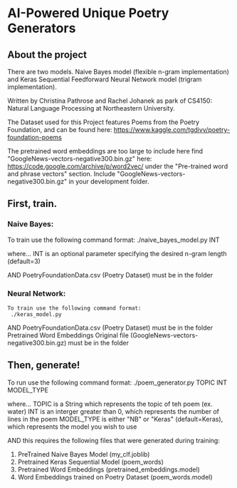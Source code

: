 # AI-Powered Unique Poetry Generators

## About the project
There are two models. 
Naive Bayes model (flexible n-gram implementation) and Keras Sequential Feedforward Neural Network model (trigram implementation).

Written by Christina Pathrose and Rachel Johanek as park of CS4150: Natural Language Processing at Northeastern University.

The Dataset used for this Project features Poems from the Poetry Foundation, and can be found here: 
https://www.kaggle.com/tgdivy/poetry-foundation-poems

The pretrained word embeddings are too large to include here find "GoogleNews-vectors-negative300.bin.gz" here: https://code.google.com/archive/p/word2vec/ under the "Pre-trained word and phrase vectors" section.
Include "GoogleNews-vectors-negative300.bin.gz" in your development folder.

## First, train.
### Naive Bayes:
To train use the following command format:
 ./naive_bayes_model.py INT
  
where...
  INT is an optional parameter specifying the desired n-gram length (default=3)
    
AND
  PoetryFoundationData.csv (Poetry Dataset) must be in the folder
    
### Neural Network:
    To train use the following command format:
     ./keras_model.py 
    
AND
   PoetryFoundationData.csv (Poetry Dataset) must be in the folder
   Pretrained Word Embeddings Original file (GoogleNews-vectors-negative300.bin.gz) must be in the folder

## Then, generate!
To run use the following command format:
 ./poem_generator.py TOPIC INT MODEL_TYPE
  
where...
TOPIC is a String which represents the topic of teh poem (ex. water)
INT is an interger greater than 0, which represents the number of lines in the poem 
MODEL_TYPE is either "NB" or "Keras" (default=Keras), which represents the model you wish to use

AND
   this requires the following files that were generated during training: 
1. PreTrained Naive Bayes Model (my_clf.joblib)
2. Pretrained Keras Sequential Model (poem_words)
3. Pretrained Word Embeddings (pretrained_embeddings.model)
4. Word Embeddings trained on Poetry Dataset (poem_words.model)
